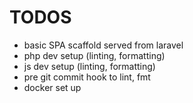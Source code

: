 # TODOS

-   basic SPA scaffold served from laravel
-   php dev setup (linting, formatting)
-   js dev setup (linting, formatting)
-   pre git commit hook to lint, fmt
-   docker set up
